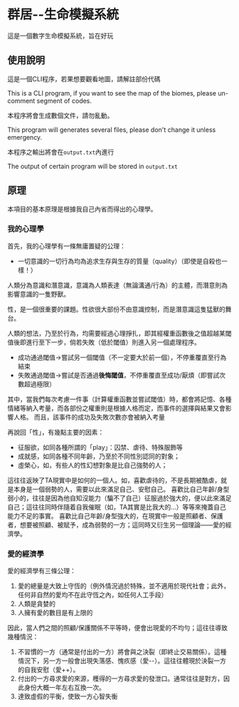 # 群居--生命模擬系統
這是一個數字生命模擬系統，旨在好玩
## 使用說明
這是一個CLI程序，若果想要觀看地圖，請解註部份代碼

This is a CLI program, if you want to see the map of the biomes, please un-comment segment of codes.

本程序將會生成數個文件，請勿亂動。

This program will generates several files, please don't change it unless emergency.

本程序之輸出將會在`output.txt`內進行

The output of certain program will be stored in `output.txt`
## 原理
本項目的基本原理是根據我自己內省而得出的心理學。
### 我的心理學
首先，我的心理學有一條無庸置疑的公理：
- 一切意識的一切行為均為追求生存與生存的質量（quality）（即使是自殺也一樣！）

人類分為意識和潛意識，意識為人類表達（無論溝通/行為）的主體，而潛意則為影響意識的一隻野獸。

性，是一個很重要的課題。性欲很大部份不由意識控制，而是潛意識這隻猛獸的舞台。

人類的想法，乃至於行為，均需要經過心理掙扎，即其經權重函數後之值超越某閾值後即進行至下一步，倘若失敗（低於閾值）則進入另一個處理程序。

+ 成功通過閾值->嘗試另一個閾值（不一定要大於前一個），不停重覆直至行為結束
+ 失敗通過閾值->嘗試是否通過**後悔閾值**，不停重覆直至成功/厭煩（即嘗試次數超過極限）

其中，當我們每次考慮一件事（計算權重函數並嘗試閾值）時，都會將記憶、各種情緒等納入考量，而各部份之權重則是根據人格而定，而事件的選擇與結果又會影響人格。
而且，該事件的成功及失敗次數亦會被納入考量

再說回「性」，有幾點主要的因素：
+ 征服欲，如同各種所謂的「play」：囚禁、虐待、特殊服飾等
+ 成就感，如同各種不同年齡，乃至於不同性別認同的對象；
+ 虛榮心，如，有些人的性幻想對象是比自己強勢的人；

這往往返映了TA現實中是如何的一個人。如，喜歡虐待的，不是長期被酷虐，就是本身是一個弱勢的人，需要以此來滿足自己、安慰自己。
喜歡比自己年齡/身型弱小的，往往是因為他自知沒能力（騙不了自己）征服過於強大的，便以此來滿足自己；這往往同時伴隨着自我催眠（如，TA其實是比我大的…）等等來掩蓋自己能力不足的事實。
喜歡比自己年齡/身型強大的，在現實中一般是照顧者、保護者，想要被照顧、被賦予，成為弱勢的一方；這同時又衍生另一個理論——愛的經濟學。

### 愛的經濟學

愛的經濟學有三條公理：

1. 愛的總量是大致上守恆的（例外情況過於特殊，並不適用於現代社會；此外，任何非自然的愛均不在此守恆之內，如任何人工手段）
2. 人類是貪婪的
3. 人擁有愛的數目是有上限的

因此，當人們之間的照顧/保護關係不平等時，便會出現愛的不均勻；這往往導致幾種情況：

1. 不習慣的一方（通常是付出的一方）將會與之決裂（即終止交易關係）。這種情況下，另一方一般會出現失落感、愧疚感（愛--）。這往往體現於決裂一方的自我安慰（愛++）。
2. 付出的一方尋求愛的來源，穫得的一方尋求愛的發泄口。通常往往是對方，因此身份大概一年左右互換一次。
3. 達致虛假的平衡，使致一方心智失衡